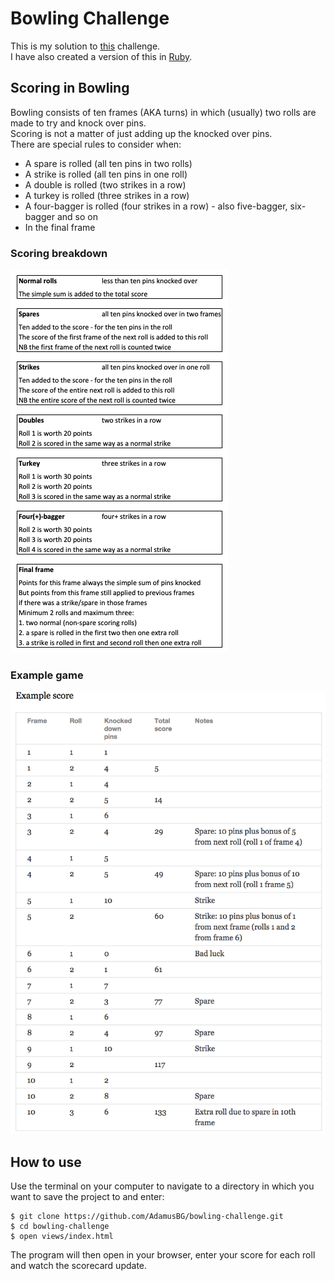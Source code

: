 
Bowling Challenge
=================

This is my solution to [this](https://github.com/makersacademy/bowling-challenge) challenge.  
I have also created a version of this in [Ruby](https://github.com/AdamusBG/bowling-challenge-ruby).  

## Scoring in Bowling  

Bowling consists of ten frames (AKA turns) in which (usually) two rolls are made to try and knock over pins.  
Scoring is not a matter of just adding up the knocked over pins.  
There are special rules to consider when:  

- A spare is rolled (all ten pins in two rolls)  
- A strike is rolled (all ten pins in one roll)  
- A double is rolled (two strikes in a row)  
- A turkey is rolled (three strikes in a row)  
- A four-bagger is rolled (four strikes in a row) - also five-bagger, six-bagger and so on  
- In the final frame  

### Scoring breakdown

![Scoring Breakdown](images/scoring_breakdown.png)

### Example game

![Ten Pin Score Example](images/example_ten_pin_scoring.png)

## How to use

Use the terminal on your computer to navigate to a directory in which you want to save the project to and enter:  

```
$ git clone https://github.com/AdamusBG/bowling-challenge.git
$ cd bowling-challenge
$ open views/index.html
```

The program will then open in your browser, enter your score for each roll and watch the scorecard update.  
